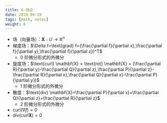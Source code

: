 ```yaml
---
title: 6-场论
date: 2019-09-19
tags: [math, notes]
weight: 6
---
```


* 场（向量场）：$\mathbf{X}:U\rightarrow\mathbb{R}^n$
* 梯度场：$\Delta f=\text{grad} f=(\frac{\partial f}{\partial x},\frac{\partial f}{\partial y},\frac{\partial f}{\partial z})^T$
  * $0$ 阶微分形式的外微分
* 旋度场：$\text{curl} \mathbf{X} = \text{rot} \mathbf{X} = (\frac{\partial R}{\partial y}-\frac{\partial Q}{\partial z},\frac{\partial P}{\partial z}-\frac{\partial R}{\partial x},\frac{\partial Q}{\partial x}-\frac{\partial P}{\partial y})$
  * $1$ 阶微分形式的外微分
* 散度：$\text{div} \mathbf{X}=\frac{\partial P}{\partial x}+\frac{\partial Q}{\partial z}+\frac{\partial R}{\partial z}$
  * $2$ 阶微分形式的外微分
* $\text{curl}({\nabla f})=0$
* $\text{div}({\text{curl} \mathbf{X}})=0$